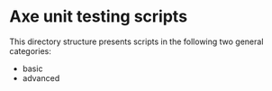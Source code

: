 # Axe unit testing scripts

This directory structure presents scripts in the following two general categories:
  * basic
  * advanced
  
  
